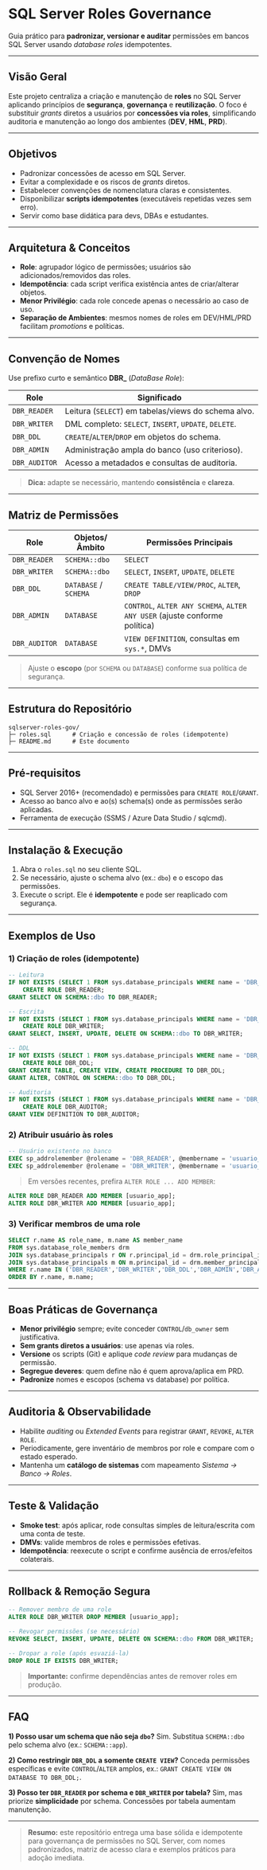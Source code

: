 
# SQL Server Roles Governance

Guia prático para **padronizar, versionar e auditar** permissões em bancos SQL Server usando *database roles* idempotentes.

---

## Visão Geral

Este projeto centraliza a criação e manutenção de **roles** no SQL Server aplicando princípios de **segurança**, **governança** e **reutilização**. O foco é substituir *grants* diretos a usuários por **concessões via roles**, simplificando auditoria e manutenção ao longo dos ambientes (**DEV**, **HML**, **PRD**).

---

## Objetivos

* Padronizar concessões de acesso em SQL Server.
* Evitar a complexidade e os riscos de *grants* diretos.
* Estabelecer convenções de nomenclatura claras e consistentes.
* Disponibilizar **scripts idempotentes** (executáveis repetidas vezes sem erro).
* Servir como base didática para devs, DBAs e estudantes.

---

## Arquitetura & Conceitos

* **Role**: agrupador lógico de permissões; usuários são adicionados/removidos das roles.
* **Idempotência**: cada script verifica existência antes de criar/alterar objetos.
* **Menor Privilégio**: cada role concede apenas o necessário ao caso de uso.
* **Separação de Ambientes**: mesmos nomes de roles em DEV/HML/PRD facilitam *promotions* e políticas.

---

## Convenção de Nomes

Use prefixo curto e semântico **DBR_** (*DataBase Role*):

| Role          | Significado                                           |
| ------------- | ----------------------------------------------------- |
| `DBR_READER`  | Leitura (`SELECT`) em tabelas/views do schema alvo.   |
| `DBR_WRITER`  | DML completo: `SELECT`, `INSERT`, `UPDATE`, `DELETE`. |
| `DBR_DDL`     | `CREATE`/`ALTER`/`DROP` em objetos do schema.         |
| `DBR_ADMIN`   | Administração ampla do banco (uso criterioso).        |
| `DBR_AUDITOR` | Acesso a metadados e consultas de auditoria.          |

> **Dica:** adapte se necessário, mantendo **consistência** e **clareza**.

---

## Matriz de Permissões

| Role          | Objetos/Âmbito        | Permissões Principais                                                      |
| ------------- | --------------------- | -------------------------------------------------------------------------- |
| `DBR_READER`  | `SCHEMA::dbo`         | `SELECT`                                                                   |
| `DBR_WRITER`  | `SCHEMA::dbo`         | `SELECT`, `INSERT`, `UPDATE`, `DELETE`                                     |
| `DBR_DDL`     | `DATABASE` / `SCHEMA` | `CREATE TABLE/VIEW/PROC`, `ALTER`, `DROP`                                  |
| `DBR_ADMIN`   | `DATABASE`            | `CONTROL`, `ALTER ANY SCHEMA`, `ALTER ANY USER` (ajuste conforme política) |
| `DBR_AUDITOR` | `DATABASE`            | `VIEW DEFINITION`, consultas em `sys.*`, DMVs                              |

> Ajuste o **escopo** (por `SCHEMA` ou `DATABASE`) conforme sua política de segurança.

---

## Estrutura do Repositório

```text
sqlserver-roles-gov/
├─ roles.sql      # Criação e concessão de roles (idempotente)
├─ README.md      # Este documento
```

---

## Pré‑requisitos

* SQL Server 2016+ (recomendado) e permissões para `CREATE ROLE`/`GRANT`.
* Acesso ao banco alvo e ao(s) schema(s) onde as permissões serão aplicadas.
* Ferramenta de execução (SSMS / Azure Data Studio / sqlcmd).

---

## Instalação & Execução

1. Abra o `roles.sql` no seu cliente SQL.
2. Se necessário, ajuste o schema alvo (ex.: `dbo`) e o escopo das permissões.
3. Execute o script. Ele é **idempotente** e pode ser reaplicado com segurança.

---

## Exemplos de Uso

### 1) Criação de roles (idempotente)

```sql
-- Leitura
IF NOT EXISTS (SELECT 1 FROM sys.database_principals WHERE name = 'DBR_READER')
    CREATE ROLE DBR_READER;
GRANT SELECT ON SCHEMA::dbo TO DBR_READER;

-- Escrita
IF NOT EXISTS (SELECT 1 FROM sys.database_principals WHERE name = 'DBR_WRITER')
    CREATE ROLE DBR_WRITER;
GRANT SELECT, INSERT, UPDATE, DELETE ON SCHEMA::dbo TO DBR_WRITER;

-- DDL
IF NOT EXISTS (SELECT 1 FROM sys.database_principals WHERE name = 'DBR_DDL')
    CREATE ROLE DBR_DDL;
GRANT CREATE TABLE, CREATE VIEW, CREATE PROCEDURE TO DBR_DDL;
GRANT ALTER, CONTROL ON SCHEMA::dbo TO DBR_DDL;

-- Auditoria
IF NOT EXISTS (SELECT 1 FROM sys.database_principals WHERE name = 'DBR_AUDITOR')
    CREATE ROLE DBR_AUDITOR;
GRANT VIEW DEFINITION TO DBR_AUDITOR;
```

### 2) Atribuir usuário às roles

```sql
-- Usuário existente no banco
EXEC sp_addrolemember @rolename = 'DBR_READER', @membername = 'usuario_app';
EXEC sp_addrolemember @rolename = 'DBR_WRITER', @membername = 'usuario_app';
```

> Em versões recentes, prefira `ALTER ROLE ... ADD MEMBER`:

```sql
ALTER ROLE DBR_READER ADD MEMBER [usuario_app];
ALTER ROLE DBR_WRITER ADD MEMBER [usuario_app];
```

### 3) Verificar membros de uma role

```sql
SELECT r.name AS role_name, m.name AS member_name
FROM sys.database_role_members drm
JOIN sys.database_principals r ON r.principal_id = drm.role_principal_id
JOIN sys.database_principals m ON m.principal_id = drm.member_principal_id
WHERE r.name IN ('DBR_READER','DBR_WRITER','DBR_DDL','DBR_ADMIN','DBR_AUDITOR')
ORDER BY r.name, m.name;
```

---

## Boas Práticas de Governança

* **Menor privilégio** sempre; evite conceder `CONTROL`/`db_owner` sem justificativa.
* **Sem grants diretos a usuários**: use apenas via roles.
* **Versione** os scripts (Git) e aplique *code review* para mudanças de permissão.
* **Segregue deveres**: quem define não é quem aprova/aplica em PRD.
* **Padronize** nomes e escopos (schema vs database) por política.

---

## Auditoria & Observabilidade

* Habilite *auditing* ou *Extended Events* para registrar `GRANT`, `REVOKE`, `ALTER ROLE`.
* Periodicamente, gere inventário de membros por role e compare com o estado esperado.
* Mantenha um **catálogo de sistemas** com mapeamento *Sistema → Banco → Roles*.

---

## Teste & Validação

* **Smoke test**: após aplicar, rode consultas simples de leitura/escrita com uma conta de teste.
* **DMVs**: valide membros de roles e permissões efetivas.
* **Idempotência**: reexecute o script e confirme ausência de erros/efeitos colaterais.

---

## Rollback & Remoção Segura

```sql
-- Remover membro de uma role
ALTER ROLE DBR_WRITER DROP MEMBER [usuario_app];

-- Revogar permissões (se necessário)
REVOKE SELECT, INSERT, UPDATE, DELETE ON SCHEMA::dbo FROM DBR_WRITER;

-- Dropar a role (após esvaziá-la)
DROP ROLE IF EXISTS DBR_WRITER;
```

> **Importante:** confirme dependências antes de remover roles em produção.

---

## FAQ

**1) Posso usar um schema que não seja `dbo`?**
Sim. Substitua `SCHEMA::dbo` pelo schema alvo (ex.: `SCHEMA::app`).

**2) Como restringir `DBR_DDL` a somente `CREATE VIEW`?**
Conceda permissões específicas e evite `CONTROL`/`ALTER` amplos, ex.: `GRANT CREATE VIEW ON DATABASE TO DBR_DDL;`.

**3) Posso ter `DBR_READER` por schema e `DBR_WRITER` por tabela?**
Sim, mas priorize **simplicidade** por schema. Concessões por tabela aumentam manutenção.

---

> **Resumo:** este repositório entrega uma base sólida e idempotente para governança de permissões no SQL Server, com nomes padronizados, matriz de acesso clara e exemplos práticos para adoção imediata.

